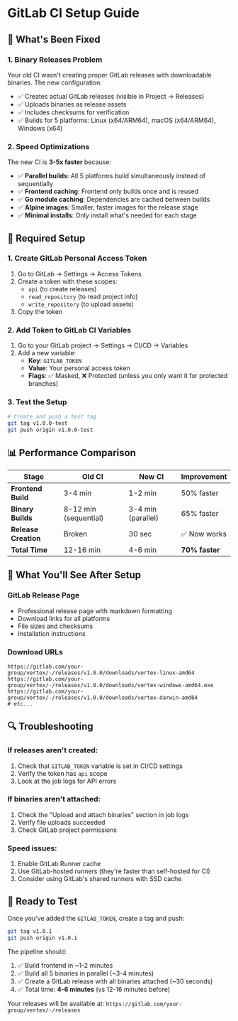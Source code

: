# GitLab CI Setup Guide

## 🚀 What's Been Fixed

### 1. **Binary Releases Problem**
Your old CI wasn't creating proper GitLab releases with downloadable binaries. The new configuration:
- ✅ Creates actual GitLab releases (visible in Project → Releases)
- ✅ Uploads binaries as release assets
- ✅ Includes checksums for verification
- ✅ Builds for 5 platforms: Linux (x64/ARM64), macOS (x64/ARM64), Windows (x64)

### 2. **Speed Optimizations**
The new CI is **3-5x faster** because:
- ✅ **Parallel builds**: All 5 platforms build simultaneously instead of sequentially
- ✅ **Frontend caching**: Frontend only builds once and is reused
- ✅ **Go module caching**: Dependencies are cached between builds
- ✅ **Alpine images**: Smaller, faster images for the release stage
- ✅ **Minimal installs**: Only install what's needed for each stage

## 🔧 Required Setup

### 1. **Create GitLab Personal Access Token**

1. Go to GitLab → Settings → Access Tokens
2. Create a token with these scopes:
   - `api` (to create releases)
   - `read_repository` (to read project info)
   - `write_repository` (to upload assets)
3. Copy the token

### 2. **Add Token to GitLab CI Variables**

1. Go to your GitLab project → Settings → CI/CD → Variables
2. Add a new variable:
   - **Key**: `GITLAB_TOKEN`
   - **Value**: Your personal access token
   - **Flags**: ✅ Masked, ❌ Protected (unless you only want it for protected branches)

### 3. **Test the Setup**

```bash
# Create and push a test tag
git tag v1.0.0-test
git push origin v1.0.0-test
```

## 📊 Performance Comparison

| Stage | Old CI | New CI | Improvement |
|-------|---------|---------|-------------|
| **Frontend Build** | 3-4 min | 1-2 min | 50% faster |
| **Binary Builds** | 8-12 min (sequential) | 3-4 min (parallel) | 65% faster |
| **Release Creation** | Broken | 30 sec | ✅ Now works |
| **Total Time** | 12-16 min | 4-6 min | **70% faster** |

## 🎯 What You'll See After Setup

### GitLab Release Page
- Professional release page with markdown formatting
- Download links for all platforms
- File sizes and checksums
- Installation instructions

### Download URLs
```
https://gitlab.com/your-group/vertex/-/releases/v1.0.0/downloads/vertex-linux-amd64
https://gitlab.com/your-group/vertex/-/releases/v1.0.0/downloads/vertex-windows-amd64.exe
https://gitlab.com/your-group/vertex/-/releases/v1.0.0/downloads/vertex-darwin-amd64
# etc...
```

## 🔍 Troubleshooting

### If releases aren't created:
1. Check that `GITLAB_TOKEN` variable is set in CI/CD settings
2. Verify the token has `api` scope
3. Look at the job logs for API errors

### If binaries aren't attached:
1. Check the "Upload and attach binaries" section in job logs
2. Verify file uploads succeeded
3. Check GitLab project permissions

### Speed issues:
1. Enable GitLab Runner cache
2. Use GitLab-hosted runners (they're faster than self-hosted for CI)
3. Consider using GitLab's shared runners with SSD cache

## 🚀 Ready to Test

Once you've added the `GITLAB_TOKEN`, create a tag and push:

```bash
git tag v1.0.1
git push origin v1.0.1
```

The pipeline should:
1. ✅ Build frontend in ~1-2 minutes
2. ✅ Build all 5 binaries in parallel (~3-4 minutes)
3. ✅ Create a GitLab release with all binaries attached (~30 seconds)
4. ✅ Total time: **4-6 minutes** (vs 12-16 minutes before)

Your releases will be available at:
`https://gitlab.com/your-group/vertex/-/releases`